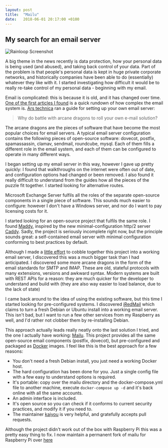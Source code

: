 ```yaml
---
layout: post
title:  "Mailu"
date:   2018-06-01 20:17:00 +0100
---
```


## My search for an email server

![Rainloop Screenshot](/mailu_screenshot.png)

A big theme in the news recently is data protection, how your personal data is being used (and abused), and taking back control of your data. Part of the problem is that people's personal data is kept in huge private corporate networks, and historically companies have been able to do (essentially) whatever they like with it. I started investigating how difficult it would be to really re-take control of my personal data - beginning with my email. 

Email is complicated: this is because it is old, and it has changed over time. [One of the first articles I found](https://www.digitalocean.com/community/tutorials/why-you-may-not-want-to-run-your-own-mail-serve) is a quick rundown of how complex the email system is. [Ars technica][ars-technica-guide] ran a guide for setting up your own email server:

>Why do battle with arcane dragons to roll your own e-mail solution?

The arcane dragons are the pieces of software that have become the most popular choices for email servers. A typical email server configuration contains the following pieces of open-source software: dovecot, postfix, spamassassin, clamav, sendmail, roundcube, mysql. Each of them fills a different role in the email system, and each of them can be configured to operate in many different ways.

I began setting up my email server in this way, however I gave up pretty quickly: I found that walkthroughs on the internet were often out of date, and configuration options had changed or been removed. I also found it really difficult to understand from the guides how all the pieces of the puzzle fit together. I started looking for alternative routes. 

Microsoft Exchange Server fulfils all the roles of the separate open-source components in a single piece of software. This sounds much easier to configure: however I don't have a Windows server, and nor do I want to pay licensing costs for it. 

I started looking for an open-source project that fulfils the same role. I found [Maddy](https://github.com/emersion/maddy), inspired by the new minimal-configuration http/2 server [Caddy][caddy]. Sadly, the project is seriously incomplete right now, but the principle sounds great: a self-contained email server with minimal configuration conforming to best practices by default.

Although I made a [little effort](https://github.com/MFAshby/gomail) to cobble together this project into a working email server, I discovered this was a much bigger task than I had anticipated. I discovered some more arcane dragons in the form of the email standards for SMTP and IMAP. These are old, stateful protocols with many extensions, versions and awkward syntax. Modern systems are built with REST APIs for a reason: they are much quicker for the developer to understand and build with (they are also way easier to load balance, due to the lack of state)

I came back around to the idea of using the existing software, but this time I started looking for pre-configured systems. I discovered [iRedMail][iredmail] which claims to turn a fresh Debian or Ubuntu install into a working email server. This isn't bad, but I want to run a few other services from my Raspberry as well, and I'd rather not clobber them by re-installing Debian.

This approach actually leads really neatly onto the last solution I tried, and the one I actually have working: [Mailu][mailu]. This project provides all the same open-source email components (postfix, dovecot), but pre-configured and packaged as [Docker][docker] images. I feel like this is the best approach for a few reasons:

* You don't need a fresh Debian install, you just need a working Docker host.
* The hard configuration has been done for you. Just a single config file with a few easy to understand options is required.
* It's portable: copy over the mailu directory and the docker-compose.yml file to another machine, execute  `docker-compose up -d` and it's back online with all the same accounts.
* An admin interface is included.
* It's open source so you can check if it conforms to current security practices, and modify it if you need to.
* The maintainer [kaiyou](https://github.com/kaiyou) is very helpful, and gratefully accepts pull requests. 

Although the project didn't work out of the box with Raspberry Pi this was a pretty easy thing to fix. I now maintain a permanent fork of mailu for Raspberry Pi over [here][mailu-rpi]

[rpi]:https://www.raspberrypi.org/
[dovecot-basic]:https://wiki.dovecot.org/BasicConfiguration
[ars-technica-guide]:https://arstechnica.com/information-technology/2014/02/how-to-run-your-own-e-mail-server-with-your-own-domain-part-1/
[golang]:https://golang.org/
[caddy]:https://caddyserver.com/
[gomail]:https://github.com/MFAshby/gomail
[emersion]:https://github.com/emersion
[maddy]:https://github.com/emersion/maddy
[caddy-forum-non-http]:https://caddy.community/t/server-types-other-than-http/65/7
[iredmail]:https://www.iredmail.org/
[mailu]:https://github.com/Mailu/Mailu
[docker]:http://docker.io/
[mailu-rpi]:https://github.com/MFAshby/mailu

